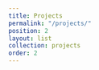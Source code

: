 ```yaml
---
title: Projects
permalink: "/projects/"
position: 2
layout: list
collection: projects
order: 2
---
```


